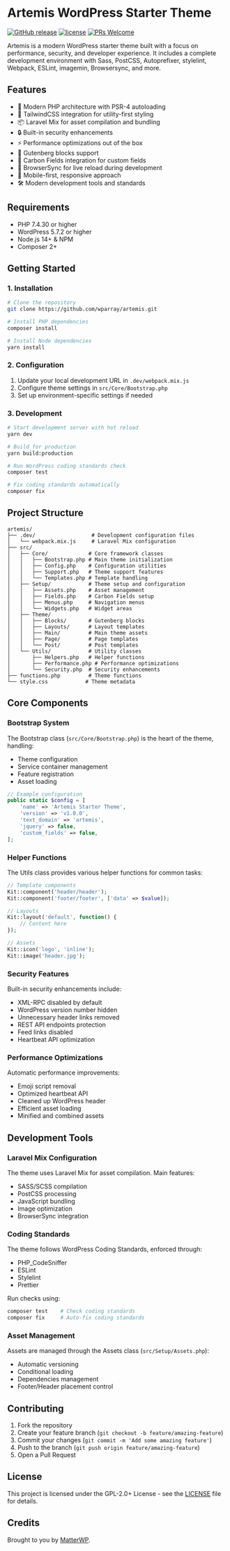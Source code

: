 # Artemis WordPress Starter Theme

[![GitHub release](https://img.shields.io/github/v/release/pressxco/flex?color=ed64a6)](https://github.com/pressxco/flex/releases) [![license](https://img.shields.io/badge/license-GPL--2.0%2B-orange)](https://github.com/pressxco/flex/blob/master/LICENSE) [![PRs Welcome](https://img.shields.io/badge/PRs-welcome-brightgreen.svg)](https://github.com/pressxco/flex/pulls)

Artemis is a modern WordPress starter theme built with a focus on performance, security, and developer experience. It includes a complete development environment with Sass, PostCSS, Autoprefixer, stylelint, Webpack, ESLint, imagemin, Browsersync, and more.

## Features

- 🚀 Modern PHP architecture with PSR-4 autoloading
- 🎨 TailwindCSS integration for utility-first styling
- 📦 Laravel Mix for asset compilation and bundling
- 🔒 Built-in security enhancements
- ⚡ Performance optimizations out of the box
- 🧩 Gutenberg blocks support
- 🎯 Carbon Fields integration for custom fields
- 🔄 BrowserSync for live reload during development
- 📱 Mobile-first, responsive approach
- 🛠️ Modern development tools and standards

## Requirements

- PHP 7.4.30 or higher
- WordPress 5.7.2 or higher
- Node.js 14+ & NPM
- Composer 2+

## Getting Started

### 1. Installation

```bash
# Clone the repository
git clone https://github.com/wparray/artemis.git

# Install PHP dependencies
composer install

# Install Node dependencies
yarn install
```

### 2. Configuration

1. Update your local development URL in `.dev/webpack.mix.js`
2. Configure theme settings in `src/Core/Bootstrap.php`
3. Set up environment-specific settings if needed

### 3. Development

```bash
# Start development server with hot reload
yarn dev

# Build for production
yarn build:production

# Run WordPress coding standards check
composer test

# Fix coding standards automatically
composer fix
```

## Project Structure

```
artemis/
├── .dev/                  # Development configuration files
│   └── webpack.mix.js     # Laravel Mix configuration
├── src/
│   ├── Core/             # Core framework classes
│   │   ├── Bootstrap.php # Main theme initialization
│   │   ├── Config.php    # Configuration utilities
│   │   ├── Support.php   # Theme support features
│   │   └── Templates.php # Template handling
│   ├── Setup/            # Theme setup and configuration
│   │   ├── Assets.php    # Asset management
│   │   ├── Fields.php    # Carbon Fields setup
│   │   ├── Menus.php     # Navigation menus
│   │   └── Widgets.php   # Widget areas
│   ├── Theme/
│   │   ├── Blocks/       # Gutenberg blocks
│   │   ├── Layouts/      # Layout templates
│   │   ├── Main/         # Main theme assets
│   │   ├── Page/         # Page templates
│   │   └── Post/         # Post templates
│   └── Utils/            # Utility classes
│       ├── Helpers.php   # Helper functions
│       ├── Performance.php # Performance optimizations
│       └── Security.php  # Security enhancements
├── functions.php         # Theme functions
└── style.css            # Theme metadata
```

## Core Components

### Bootstrap System

The Bootstrap class (`src/Core/Bootstrap.php`) is the heart of the theme, handling:

- Theme configuration
- Service container management
- Feature registration
- Asset loading

```php
// Example configuration
public static $config = [
    'name' => 'Artemis Starter Theme',
    'version' => 'v1.0.0',
    'text_domain' => 'artemis',
    'jquery' => false,
    'custom_fields' => false,
];
```

### Helper Functions

The Utils class provides various helper functions for common tasks:

```php
// Template components
Kit::component('header/header');
Kit::component('footer/footer', ['data' => $value]);

// Layouts
Kit::layout('default', function() {
    // Content here
});

// Assets
Kit::icon('logo', 'inline');
Kit::image('header.jpg');
```

### Security Features

Built-in security enhancements include:

- XML-RPC disabled by default
- WordPress version number hidden
- Unnecessary header links removed
- REST API endpoints protection
- Feed links disabled
- Heartbeat API optimization

### Performance Optimizations

Automatic performance improvements:

- Emoji script removal
- Optimized heartbeat API
- Cleaned up WordPress header
- Efficient asset loading
- Minified and combined assets

## Development Tools

### Laravel Mix Configuration

The theme uses Laravel Mix for asset compilation. Main features:

- SASS/SCSS compilation
- PostCSS processing
- JavaScript bundling
- Image optimization
- BrowserSync integration

### Coding Standards

The theme follows WordPress Coding Standards, enforced through:

- PHP_CodeSniffer
- ESLint
- Stylelint
- Prettier

Run checks using:
```bash
composer test    # Check coding standards
composer fix     # Auto-fix coding standards
```

### Asset Management

Assets are managed through the Assets class (`src/Setup/Assets.php`):

- Automatic versioning
- Conditional loading
- Dependencies management
- Footer/Header placement control

## Contributing

1. Fork the repository
2. Create your feature branch (`git checkout -b feature/amazing-feature`)
3. Commit your changes (`git commit -m 'Add some amazing feature'`)
4. Push to the branch (`git push origin feature/amazing-feature`)
5. Open a Pull Request

## License

This project is licensed under the GPL-2.0+ License - see the [LICENSE](LICENSE) file for details.

## Credits

Brought to you by [MatterWP](https://matterwp.com).
